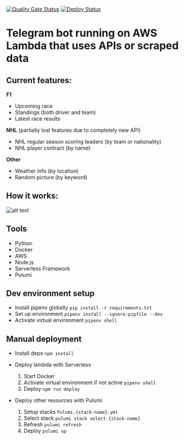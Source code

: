 [![Quality Gate Status](https://sonarcloud.io/api/project_badges/measure?project=Tsingis_telegram-bot&metric=alert_status)](https://sonarcloud.io/summary/new_code?id=Tsingis_telegram-bot) [![Deploy Status](https://github.com/tsingis/telegram-bot/actions/workflows/lambda.yml/badge.svg)](https://github.com/tsingis/telegram-bot/actions/workflows/lambda.yml)

# Telegram bot running on AWS Lambda that uses APIs or scraped data

## Current features:

**F1**

- Upcoming race
- Standings (both driver and team)
- Latest race results

**NHL** (partially lost features due to completely new API)

- NHL regular season scoring leaders (by team or nationality)
- NHL player contract (by name)

**Other**

- Weather info (by location)
- Random picture (by keyword)

## How it works:

![alt text](https://i.imgur.com/KSxMkXk.png)

## Tools

- Python
- Docker
- AWS
- Node.js
- Serverless Framework
- Pulumi

## Dev environment setup

- Install pipenv globally `pip install -r requirements.txt`
- Set up environment `pipenv install --ignore-pipfile --dev`
- Activate virtual environment `pipenv shell`

## Manual deployment

- Install deps `npm install`

- Deploy lambda with Serverless
  1. Start Docker
  2. Activate virtual environment if not active `pipenv shell`
  3. Deploy `npm run deploy`

- Deploy other resources with Pulumi
  1. Setup stacks `Pulumi.{stack-name}.yml`
  2. Select stack `pulumi stack select {stack-name}`
  3. Refresh `pulumi refresh`
  4. Deploy `pulumi up`
